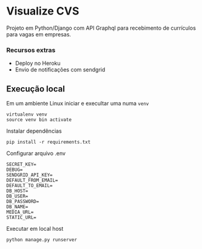 # Visualize CVS

Projeto em Python/Django com API Graphql para recebimento de currículos para vagas em empresas.

### Recursos extras
* Deploy no  Heroku
* Envio de notificações com sendgrid

## Execução local

Em um ambiente Linux iniciar e execultar uma numa `venv`
```
virtualenv venv
source venv bin activate
```
Instalar dependências
```
pip install -r requirements.txt
```
Configurar arquivo .env
```
SECRET_KEY=
DEBUG=
SENDGRID_API_KEY=
DEFAULT_FROM_EMAIL=
DEFAULT_TO_EMAIL=
DB_HOST=
DB_USER=
DB_PASSWORD=
DB_NAME=
MEDIA_URL=
STATIC_URL=
```
Executar em local host
```
python manage.py runserver
```
